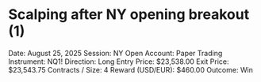 # Scalping after NY opening breakout (1)

Date: August 25, 2025
Session: NY Open
Account: Paper Trading
Instrument: NQ1!
Direction: Long
Entry Price: $23,538.00
Exit Price: $23,543.75
Contracts / Size: 4
Reward (USD/EUR): $460.00
Outcome: Win